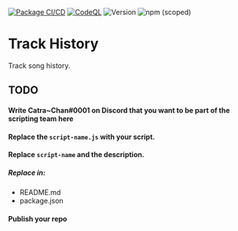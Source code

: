 [![Package CI/CD](https://github.com/SinusBot-Scripts/Track-History/actions/workflows/npm-publish.yml/badge.svg)](https://github.com/SinusBot-Scripts/Track-History/actions/workflows/npm-publish.yml)
[![CodeQL](https://github.com/SinusBot-Scripts/Track-History/actions/workflows/codeql-analysis.yml/badge.svg)](https://github.com/SinusBot-Scripts/Track-History/actions/workflows/codeql-analysis.yml)
![Version](https://img.shields.io/github/package-json/v/sinusbot-scripts/track-history)
![npm (scoped)](https://img.shields.io/npm/v/@sinusbot-scripts/track-history)

# Track History

Track song history.


## TODO

#### Write Catra~Chan#0001 on Discord that you want to be part of the scripting team here

#### Replace the `script-name.js` with your script.

#### Replace `script-name` and the description.

##### Replace in:
- README.md
- package.json

#### Publish your repo
